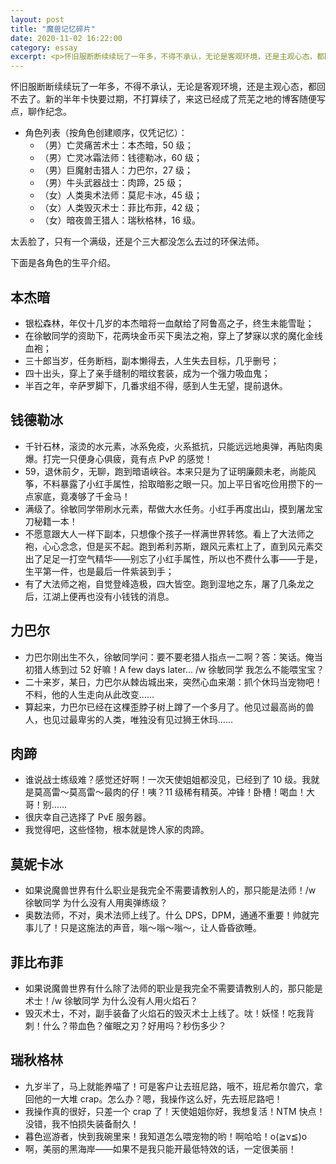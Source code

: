 ```yaml
---
layout: post
title: "魔兽记忆碎片"
date: 2020-11-02 16:22:00
category: essay
excerpt: <p>怀旧服断断续续玩了一年多，不得不承认，无论是客观环境，还是主观心态，都回不去了。新的半年卡快要过期，不打算续了，来这已经成了荒芜之地的博客随便写点，聊作纪念。</p>
---
```


怀旧服断断续续玩了一年多，不得不承认，无论是客观环境，还是主观心态，都回不去了。新的半年卡快要过期，不打算续了，来这已经成了荒芜之地的博客随便写点，聊作纪念。

- 角色列表（按角色创建顺序，仅凭记忆）：
  - （男）亡灵痛苦术士：本杰暗，50 级；
  - （男）亡灵冰霜法师：钱德勒冰，60 级；
  - （男）巨魔射击猎人：力巴尔，27 级；
  - （男）牛头武器战士：肉蹄，25 级；
  - （女）人类奥术法师：莫尼卡冰，45 级；
  - （女）人类毁灭术士：菲比布菲，42 级；
  - （女）暗夜兽王猎人：瑞秋格林，16 级。

太丢脸了，只有一个满级，还是个三大都没怎么去过的环保法师。

下面是各角色的生平介绍。

## 本杰暗

- 银松森林，年仅十几岁的本杰暗将一血献给了阿鲁高之子，终生未能雪耻；
- 在徐敏同学的资助下，花两块金币买下奥法之袍，穿上了梦寐以求的魔化金线血袍；
- 三十郎当岁，任务断档，副本懒得去，人生失去目标，几乎删号；
- 四十出头，穿上了亲手缝制的暗纹套装，成为一个强力吸血鬼；
- 半百之年，辛萨罗脚下，几番求组不得，感到人生无望，提前退休。

## 钱德勒冰

- 千针石林，滚烫的水元素，冰系免疫，火系抵抗，只能远远地奥弹，再贴肉奥爆。打完一只便身心俱疲，竟有点 PvP 的感觉！
- 59，退休前夕，无聊，跑到暗语峡谷。本来只是为了证明廉颇未老，尚能风筝，不料暴露了小红手属性，拾取暗影之眼一只。加上平日省吃俭用攒下的一点家底，竟凑够了千金马！
- 满级了。徐敏同学带刷水元素，帮做大水任务。小红手再度出山，摸到屠龙宝刀秘籍一本！
- 不愿意跟大人一样下副本，只想像个孩子一样满世界转悠。看上了大法师之袍，心心念念，但是买不起。跑到希利苏斯，跟风元素杠上了，直到风元素交出了足足一打空气精华——别忘了小红手属性，所以也不费什么事——于是，生平第一件，也是最后一件紫装到手；
- 有了大法师之袍，自觉登峰造极，四大皆空。跑到湿地之东，屠了几条龙之后，江湖上便再也没有小钱钱的消息。

## 力巴尔

- 力巴尔刚出生不久，徐敏同学问：要不要老猎人指点一二啊？答：笑话。俺当初猎人练到过 52 好嘛！A few days later... /w 徐敏同学 我怎么不能喂宝宝？
- 二十来岁，某日，力巴尔从棘齿城出来，突然心血来潮：抓个休玛当宠物吧！不料，他的人生走向从此改变……
- 算起来，力巴尔已经在这棵歪脖子树上蹲了一个多月了。他见过最高尚的兽人，也见过最卑劣的人类，唯独没有见过狮王休玛……

## 肉蹄

- 谁说战士练级难？感觉还好啊！一次天使姐姐都没见，已经到了 10 级。我就是莫高雷～莫高雷～最肉的仔！咦？11 级稀有精英。冲锋！卧槽！喝血！大哥！别……
- 很庆幸自己选择了 PvE 服务器。
- 我觉得吧，这些怪物，根本就是馋人家的肉蹄。

## 莫妮卡冰

- 如果说魔兽世界有什么职业是我完全不需要请教别人的，那只能是法师！/w 徐敏同学 为什么没有人用奥弹练级？
- 奥数法师，不对，奥术法师上线了。什么 DPS，DPM，通通不重要！帅就完事儿了！只是这施法的声音，嗡～嗡～嗡～，让人昏昏欲睡。

## 菲比布菲

- 如果说魔兽世界有什么除了法师的职业是我完全不需要请教别人的，那只能是术士！/w 徐敏同学 为什么没有人用火焰石？
- 毁灭术士，不对，副手装备了火焰石的毁灭术士上线了。呔！妖怪！吃我背刺！什么？带血色？催眠之刃？好用吗？秒伤多少？

## 瑞秋格林

- 九岁半了，马上就能养喵了！可是客户让去班尼路，哦不，班尼希尔兽穴，拿回他的一大堆 crap。怎么办？嗯，我操作这么好，先去班尼路吧！
- 我操作真的很好，只差一个 crap 了！天使姐姐你好，我想复活！NTM 快点！没错，我不怕损失装备耐久！
- 暮色巡游者，快到我碗里来！我知道怎么喂宠物的哟！啊哈哈！o(≧v≦)o
- 啊，美丽的黑海岸——如果不是我只能开最低特效的话，一定很美丽！
